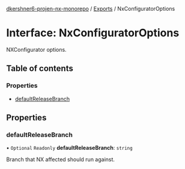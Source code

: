 [dkershner6-projen-nx-monorepo](../README.md) / [Exports](../modules.md) / NxConfiguratorOptions

# Interface: NxConfiguratorOptions

NXConfigurator options.

## Table of contents

### Properties

- [defaultReleaseBranch](NxConfiguratorOptions.md#defaultreleasebranch)

## Properties

### defaultReleaseBranch

• `Optional` `Readonly` **defaultReleaseBranch**: `string`

Branch that NX affected should run against.
